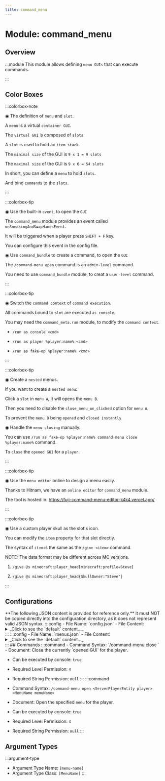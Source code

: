 ```yaml
---
title: command_menu
---
```



# Module: command_menu

## Overview
:::module
  This module allows defining `menu GUIs` that can execute commands.


:::
## Color Boxes

:::colorbox-note

  ◉ The definition of `menu` and `slot`.
  
  A `menu` is a virtual `container GUI`.
  
  The `virtual GUI` is composed of `slots`.
  
  A `slot` is used to hold an `item stack`.
  
  The `minimal size` of the GUI is `9 x 1 = 9 slots`
  
  The `maximal size` of the GUI is `9 x 6 = 54 slots`
  
  
  
  In short, you can define a `menu` to hold `slots`.
  
  And bind `commands` to the `slots`.


:::

:::colorbox-tip

  ◉ Use the built-in `event`, to open the `GUI`
  
  The `command_menu` module provides an event called `onSneakingAndSwapHandsEvent`.
  
  It will be triggered when a player press `SHIFT + F` key.
  
  You can configure this event in the config file.
  
  
  
  ◉ Use `command_bundle` to create a command, to open the `GUI`
  
  The `/command-menu open` command is an `admin-level` command.
  
  You need to use `command_bundle` module, to creat a `user-level` command.


:::

:::colorbox-tip

  ◉ Switch the `command context` of `command execution`.
  
  All commands bound to `slot` are executed `as console`.
  
  You may need the `command_meta.run` module, to modify the `command context`.
  
  - `/run as console <cmd>`
  
  - `/run as player %player:name% <cmd>`
  
  - `/run as fake-op %player:name% <cmd>`


:::

:::colorbox-tip

  ◉ Create a `nested` menus.
  
  If you want to create a `nested menu`:
  
  Click a `slot` in `menu A`, it will opens the `menu B`.
  
  Then you need to disable the `close_menu_on_clicked` option for `menu A`.
  
  To prevent the `menu B` being `opened` and `closed instantly`.
  
  
  
  ◉ Handle the `menu closing` manually.
  
  You can use `/run as fake-op %player:name% command-menu close %player:name%` command.
  
  To `close` the `opened GUI` for a `player`.


:::

:::colorbox-tip

  ◉ Use the `menu editor` online to design a menu easily.
  
  Thanks to Hitnam, we have an `online editor` for `command_menu` module.
  
  The tool is hosted in: https://fuji-command-menu-editor-k4k4.vercel.app/


:::

:::colorbox-tip

  ◉ Use a custom player skull as the slot's icon.
  
  You can modify the `item` property for that slot directly.
  
  The syntax of `item` is the same as the `/give <item>` command.
  
  
  
  NOTE: The data format may be different across MC versions.
  
  1. `/give @s minecraft:player_head[minecraft:profile=Steve]`
  
  2. `/give @s minecraft:player_head{SkullOwner:"Steve"}`


:::

## Configurations
<Admonition type="warning" icon="" title="">
**The following JSON content is provided for reference only.**
It must NOT be copied directly into the configuration directory, as it does not represent valid JSON syntax.
</Admonition>
:::config
- File Name: `config.json`
- File Content: 
<details>

<summary>_Click to see the `default` content..._</summary>

```json showLineNumbers title="config/fuji/modules/command_menu/config.json"
{
  "onSneakingAndSwapHandsEvent": {
    "enable": true,
    "commands": [
      "command-menu open %player:name% example-menu"
    ]
  }
}
```
</details>
:::
:::config
- File Name: `menus.json`
- File Content: 
<details>

<summary>_Click to see the `default` content..._</summary>

```json showLineNumbers title="config/fuji/modules/command_menu/menus.json"
{
  /* Defined `menus`. */
  "menus": {
    "another-menu": {
      "title": "<blue>Another menu.",
      "lines": 2,
      "close_menu_on_clicked": false,
      "commands": {
        "on_open_commands": [],
        "on_closed_commands": []
      },
      "slots": [
        {
          "index": 0,
          "other_indexes": [],
          "fill_blank_indexes": false,
          "item": "minecraft:golden_apple",
          "count": 2,
          "display_name": "This is another menu.",
          "hide_tooltip": false,
          "glow": false,
          "lore": [],
          "view_requirement": {
            "level": 0,
            "string": null
          },
          "commands": {
            "on_left_click_commands": [
              "send-message %player:name% You just clicked me.",
              "chain has-level? %player:name% 4 chain send-message %player:name% <yellow>You are op player.",
              "command-menu close %player:name%"
            ],
            "on_left_shift_click_commands": [],
            "on_right_click_commands": [],
            "on_right_shift_click_commands": [],
            "on_middle_click_commands": []
          }
        },
        {
          "index": 1,
          "other_indexes": [],
          "fill_blank_indexes": false,
          "item": "minecraft:clock",
          "count": 1,
          "display_name": "Click me to refresh: %server:uptime%",
          "hide_tooltip": false,
          "glow": false,
          "lore": [],
          "view_requirement": {
            "level": 0,
            "string": null
          },
          "commands": {
            "on_left_click_commands": [
              "command-menu open %player:name% another-menu"
            ],
            "on_left_shift_click_commands": [],
            "on_right_click_commands": [],
            "on_right_shift_click_commands": [],
            "on_middle_click_commands": []
          }
        }
      ]
    },
    "example-menu": {
      "title": "<blue>My Example Menu",
      "lines": 6,
      "close_menu_on_clicked": false,
      "commands": {
        "on_open_commands": [],
        "on_closed_commands": []
      },
      "slots": [
        {
          "index": 0,
          "other_indexes": [],
          "fill_blank_indexes": false,
          "item": "minecraft:stone",
          "count": 42,
          "display_name": "<blue>My Nice Item Name",
          "hide_tooltip": false,
          "glow": false,
          "lore": [
            "<green>Hello %player:name%",
            "<yellow>You are in %world:id%"
          ],
          "view_requirement": {
            "level": 0,
            "string": null
          },
          "commands": {
            "on_left_click_commands": [
              "send-message %player:name% You just clicked me.",
              "chain has-level? %player:name% 4 chain send-message %player:name% <yellow>You are op player.",
              "command-menu close %player:name%"
            ],
            "on_left_shift_click_commands": [],
            "on_right_click_commands": [],
            "on_right_shift_click_commands": [],
            "on_middle_click_commands": []
          }
        },
        {
          "index": 1,
          "other_indexes": [],
          "fill_blank_indexes": false,
          "item": "minecraft:apple",
          "count": 42,
          "display_name": "<green>Click to to open another menu.",
          "hide_tooltip": false,
          "glow": true,
          "lore": [],
          "view_requirement": {
            "level": 0,
            "string": null
          },
          "commands": {
            "on_left_click_commands": [
              "command-menu open %player:name% another-menu"
            ],
            "on_left_shift_click_commands": [],
            "on_right_click_commands": [],
            "on_right_shift_click_commands": [],
            "on_middle_click_commands": []
          }
        }
      ]
    }
  }
}
```
</details>
:::
## Commands
:::command
- Command Syntax: `/command-menu close <ServerPlayerEntity player>`
- Document:   Close the currently `opened GUI` for the player.


- Can be executed by console: `true`
- Required Level Permission: `4`
- Required String Permission: `null`
:::
:::command
- Command Syntax: `/command-menu open <ServerPlayerEntity player> <MenuName menuName>`
- Document:   Open the specified `menu` for the player.


- Can be executed by console: `true`
- Required Level Permission: `4`
- Required String Permission: `null`
:::
## Argument Types
:::argument-type
- Argument Type Name: `[menu-name]`
- Argument Type Class: `[MenuName]`
:::
